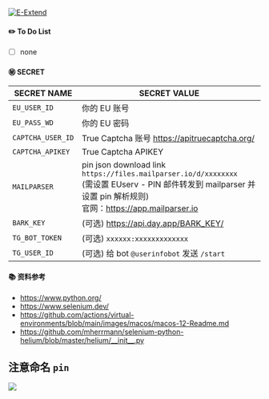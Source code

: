 [![E-Extend](https://github.com/mybdye/E/actions/workflows/main.yml/badge.svg)](https://github.com/mybdye/E/actions/workflows/main.yml)

#### ✏️ To Do List
- [ ] none

#### ㊙️ SECRET
|SECRET NAME|SECRET VALUE                                                                                            |
|-----|-------------------------------------------------------------------------------------------------------------|
|`EU_USER_ID`| 你的 EU 账号                                                                                                    |
|`EU_PASS_WD`| 你的 EU 密码                                                                                                    |
|`CAPTCHA_USER_ID`| True Captcha 账号 https://apitruecaptcha.org/                                                                 |
|`CAPTCHA_APIKEY`| True Captcha APIKEY                                                                                         |
|`MAILPARSER`| pin json download link `https://files.mailparser.io/d/xxxxxxxx`<br/>(需设置 EUserv - PIN 邮件转发到 mailparser 并设置 pin 解析规则)<br/> 官网：https://app.mailparser.io |
|`BARK_KEY`| (可选) https://api.day.app/BARK_KEY/                                                                          |
|`TG_BOT_TOKEN`| (可选) `xxxxxx:xxxxxxxxxxxxx`                                                                                 |
|`TG_USER_ID`| (可选) 给 bot `@userinfobot` 发送 `/start`                                                                       |


#### 📚 资料参考
- https://www.python.org/
- https://www.selenium.dev/
- https://github.com/actions/virtual-environments/blob/main/images/macos/macos-12-Readme.md
- https://github.com/mherrmann/selenium-python-helium/blob/master/helium/__init__.py

## 注意命名 `pin`

<img src='https://github.com/MSE5/E/blob/main/pin.png'> <br/>
